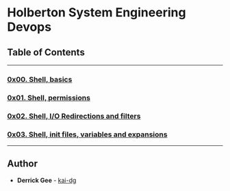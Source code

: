 # Holberton System Engineering Devops

## Table of Contents
---

### [0x00. Shell, basics](./0x00-shell_basics)

### [0x01. Shell, permissions](./0x01-shell_permissions)

### [0x02. Shell, I/O Redirections and filters](./0x02-shell_redirections)

### [0x03. Shell, init files, variables and expansions](./0x03-shell_variables_expansions) 
---

## Author
* **Derrick Gee** - [kai-dg](https://github.com/kai-dg)
